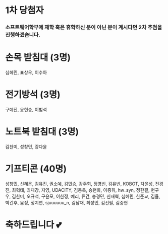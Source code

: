 # 1차 당첨자

### 소프트웨어학부에 재학 혹은 휴학하신 분이 아닌 분이 계시다면 2차 추첨을 진행하겠습니다.

# 손목 받침대 (3명)

심혜린, 표상우, 이수아

# 전기방석 (3명)

구예진, 윤현승, 이범석

# 노트북 받침대 (3명)

김찬미, 성창민, 강다윤

# 기프티콘 (40명)

성창민, 신혜은, 김유진, 권소예, 김민승, 강주희, 정영빈, 김유빈, KOBOT, 차윤성, 전경진, 최혁태, 최재강, 지영, UDACITY, 김동욱, 송현화, 이종휘, hw_syn, 정한결, 현구우, 김찬미, 오규석, 구윤모, 이한정, 예리, 류건, 송경민, 신재혁, 심혜린, 한준교, 김율, 박건후, 윰정, 정지연, sjuuuuuu_n, 김남재, 최성민, 김선필, 김중현

# 축하드립니다 💕
